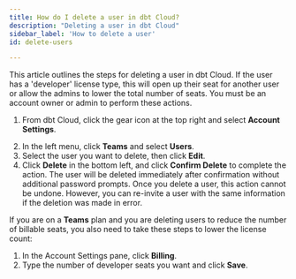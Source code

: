 ```yaml
---
title: How do I delete a user in dbt Cloud?
description: "Deleting a user in dbt Cloud"
sidebar_label: 'How to delete a user'
id: delete-users

---
```


This article outlines the steps for deleting a user in dbt Cloud. If the user has a 'developer' license type, this will open up their seat for another user or allow the admins to lower the total number of seats. You must be an account owner or admin to perform these actions.

1. From dbt Cloud, click the gear icon at the top right and select **Account Settings**.

<Lightbox src="/img/docs/dbt-cloud/Navigate To Account Settings.png" title="Navigate to account settings" />

2. In the left menu, click **Teams** and select **Users**.
3. Select the user you want to delete, then click **Edit**. 
4. Click **Delete** in the bottom left, and click **Confirm Delete** to complete the action. The user will be deleted immediately after confirmation without additional password prompts. Once you delete a user, this action cannot be undone. However, you can re-invite a user with the same information if the deletion was made in error. 

<Lightbox src="/img/docs/dbt-cloud/delete_user_20221023.gif" title="Deleting a user" />

If you are on a **Teams** plan and you are deleting users to reduce the number of billable seats, you also need to take these steps to lower the license count:
1. In the Account Settings pane, click **Billing**. 
2. Type the number of developer seats you want and click **Save**.

<Lightbox src="/img/docs/dbt-cloud/change-developer-seats.png" title="Developer seats" />
